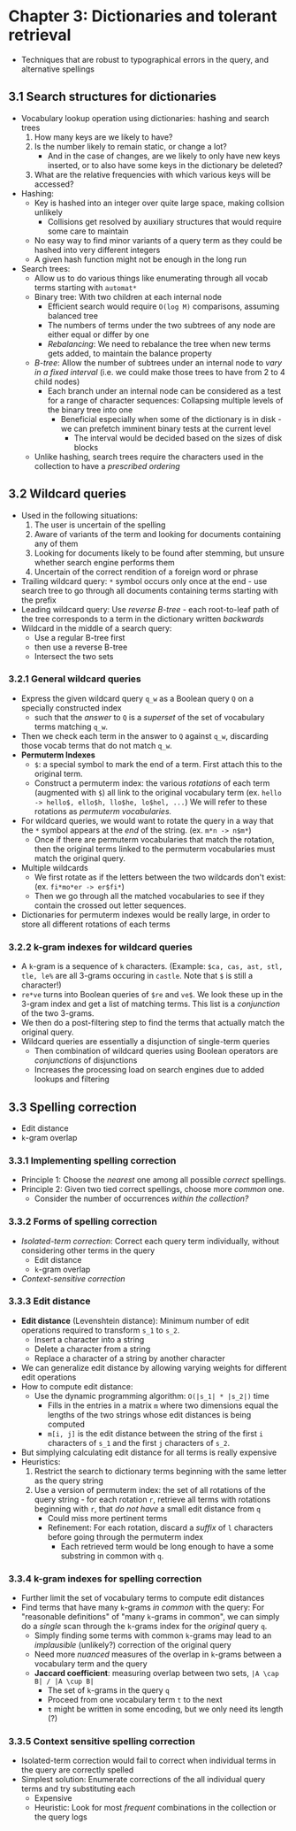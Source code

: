 # Chapter 3: Dictionaries and tolerant retrieval

- Techniques that are robust to typographical errors in the query, and alternative spellings

## 3.1 Search structures for dictionaries

- Vocabulary lookup operation using dictionaries: hashing and search trees
    1. How many keys are we likely to have?
    2. Is the number likely to remain static, or change a lot?
        - And in the case of changes, are we likely to only have new keys inserted, or to also have some keys in the dictionary be deleted?
    3. What are the relative frequencies with which various keys will be accessed?
- Hashing:
    - Key is hashed into an integer over quite large space, making collsion unlikely
        - Collisions get resolved by auxiliary structures that would require some care to maintain
    - No easy way to find minor variants of a query term as they could be hashed into very different integers
    - A given hash function might not be enough in the long run
- Search trees:
    - Allow us to do various things like enumerating through all vocab terms starting with `automat*`
    - Binary tree: With two children at each internal node
        - Efficient search would require `O(log M)` comparisons, assuming balanced tree
        - The numbers of terms under the two subtrees of any node are either equal or differ by one
        - *Rebalancing*: We need to rebalance the tree when new terms gets added, to maintain the balance property
    - *B-tree*: Allow the number of subtrees under an internal node to *vary in a fixed interval* (i.e. we could make those trees to have from 2 to 4 child nodes)
        - Each branch under an internal node can be considered as a test for a range of character sequences: Collapsing multiple levels of the binary tree into one
            - Beneficial especially when some of the dictionary is in disk - we can prefetch imminent binary tests at the current level
                - The interval would be decided based on the sizes of disk blocks
    - Unlike hashing, search trees require the characters used in the collection to have a *prescribed ordering*

## 3.2 Wildcard queries

- Used in the following situations:
    1. The user is uncertain of the spelling
    2. Aware of variants of the term and looking for documents containing any of them
    3. Looking for documents likely to be found after stemming, but unsure whether search engine performs them
    4. Uncertain of the correct rendition of a foreign word or phrase
- Trailing wildcard query: `*` symbol occurs only once at the end - use search tree to go through all documents containing terms starting with the prefix
- Leading wildcard query: Use *reverse B-tree* - each root-to-leaf path of the tree corresponds to a term in the dictionary written *backwards*
- Wildcard in the middle of a search query:
    - Use a regular B-tree first
    - then use a reverse B-tree
    - Intersect the two sets

### 3.2.1 General wildcard queries

- Express the given wildcard query `q_w` as a Boolean query `Q` on a specially constructed index
    - such that the *answer* to `Q` is a *superset* of the set of vocabulary terms matching `q_w`.
- Then we check each term in the answer to `Q` against `q_w`, discarding those vocab terms that do not match `q_w`.
- **Permuterm Indexes**
    - `$`: a special symbol to mark the end of a term. First attach this to the original term.
    - Construct a permuterm index: the various *rotations* of each term (augmented with `$`) all link to the original vocabulary term (ex. `hello -> hello$, ello$h, llo$he, lo$hel, ...`) We will refer to these rotations as *permuterm vocabularies.*
- For wildcard queries, we would want to rotate the query in a way that the `*` symbol appears at the *end* of the string. (ex. `m*n -> n$m*`)
    - Once if there are permuterm vocabularies that match the rotation, then the original terms linked to the permuterm vocabularies must match the original query.
- Multiple wildcards
    - We first rotate as if the letters between the two wildcards don't exist: (ex. `fi*mo*er -> er$fi*`)
    - Then we go through all the matched vocabularies to see if they contain the crossed out letter sequences.
- Dictionaries for permuterm indexes would be really large, in order to store all different rotations of each terms

### 3.2.2 k-gram indexes for wildcard queries

- A `k`-gram is a sequence of `k` characters. 
    (Example: `$ca, cas, ast, stl, tle, le%` are all 3-grams occuring in `castle`. Note that `$` is still a character!)
- `re*ve` turns into Boolean queries of `$re` and `ve$`. We look these up in the 3-gram index and get a list of matching terms. This list is a *conjunction* of the two 3-grams.
- We then do a post-filtering step to find the terms that actually match the original query.
- Wildcard queries are essentially a disjunction of single-term queries
    - Then combination of wildcard queries using Boolean operators are *conjunctions* of disjunctions
    - Increases the processing load on search engines due to added lookups and filtering

## 3.3 Spelling correction

- Edit distance
- `k`-gram overlap

### 3.3.1 Implementing spelling correction

- Principle 1: Choose the *nearest* one among all possible *correct* spellings.
- Principle 2: Given two tied correct spellings, choose more *common* one.
    - Consider the number of occurrences *within the collection?*

### 3.3.2 Forms of spelling correction

- *Isolated-term correction*: Correct each query term individually, without considering other terms in the query
    - Edit distance
    - `k`-gram overlap
- *Context-sensitive correction*

### 3.3.3 Edit distance

- **Edit distance** (Levenshtein distance): Minimum number of edit operations required to transform `s_1` to `s_2`.
    - Insert a character into a string
    - Delete a character from a string
    - Replace a character of a string by another character
- We can generalize edit distance by allowing varying weights for different edit operations
- How to compute edit distance:
    - Use the dynamic programming algorithm: `O(|s_1| * |s_2|)` time
        - Fills in the entries in a matrix `m` where two dimensions equal the lengths of the two strings whose edit distances is being computed
        - `m[i, j]` is the edit distance between the string of the first `i` characters of `s_1` and the first `j` characters of `s_2`.
- But simplying calculating edit distance for all terms is really expensive
- Heuristics:
    1. Restrict the search to dictionary terms beginning with the same letter as the query string
    2. Use a version of permuterm index: the set of all rotations of the query string - for each rotation `r`, retrieve all terms with rotations beginning with `r`, that *do not have* a small edit distance from `q`
        - Could miss more pertinent terms
        - Refinement: For each rotation, discard a *suffix* of `l` characters before going through the permuterm index
            - Each retrieved term would be long enough to have a some substring in common with `q`.

### 3.3.4 k-gram indexes for spelling correction

- Further limit the set of vocabulary terms to compute edit distances
- Find terms that have many `k`-grams *in common* with the query: For "reasonable definitions" of "many `k`-grams in common", we can simply do a *single* scan through the `k`-grams index for the *original* query `q`.
    - Simply finding some terms with common `k`-grams may lead to an *implausible* (unlikely?) correction of the original query
    - Need more *nuanced* measures of the overlap in `k`-grams between a vocabulary term and the query
    - **Jaccard coefficient**: measuring overlap between two sets, `|A \cap B| / |A \cup B|`
        - The set of `k`-grams in the query `q`
        - Proceed from one vocabulary term `t` to the next
        - `t` might be written in some encoding, but we only need its length (?)

### 3.3.5 Context sensitive spelling correction

- Isolated-term correction would fail to correct when individual terms in the query are correctly spelled
- Simplest solution: Enumerate corrections of the all individual query terms and try substituting each
    - Expensive
    - Heuristic: Look for most *frequent* combinations in the collection or the query logs

